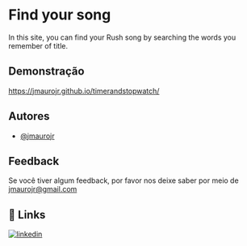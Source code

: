 
# Find your song

In this site, you can find your Rush song by searching the words you remember of title.


## Demonstração

https://jmaurojr.github.io/timerandstopwatch/


## Autores

- [@jmaurojr](https://www.github.com/jmaurojr)


## Feedback

Se você tiver algum feedback, por favor nos deixe saber por meio de jmaurojr@gmail.com


## 🔗 Links

[![linkedin](https://img.shields.io/badge/linkedin-0A66C2?style=for-the-badge&logo=linkedin&logoColor=white)](https://www.linkedin.com/in/maurocardosojr/)


